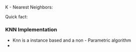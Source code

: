 K - Nearest Neighbors:

Quick fact: 

### KNN Implementation

* Knn is a instance based and a non - Parametric algorithm 
* 